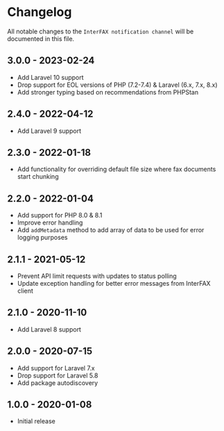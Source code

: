# Changelog

All notable changes to the `InterFAX notification channel` will be documented in this file.

## 3.0.0 - 2023-02-24

- Add Laravel 10 support
- Drop support for EOL versions of PHP (7.2-7.4) & Laravel (6.x, 7.x, 8.x)
- Add stronger typing based on recommendations from PHPStan

## 2.4.0 - 2022-04-12

- Add Laravel 9 support

## 2.3.0 - 2022-01-18

- Add functionality for overriding default file size where fax documents start chunking

## 2.2.0 - 2022-01-04

- Add support for PHP 8.0 & 8.1
- Improve error handling
- Add `addMetadata` method to add array of data to be used for error logging purposes

## 2.1.1 - 2021-05-12

- Prevent API limit requests with updates to status polling
- Update exception handling for better error messages from InterFAX client

## 2.1.0 - 2020-11-10

- Add Laravel 8 support

## 2.0.0 - 2020-07-15

- Add support for Laravel 7.x
- Drop support for Laravel 5.8
- Add package autodiscovery

## 1.0.0 - 2020-01-08

- Initial release
